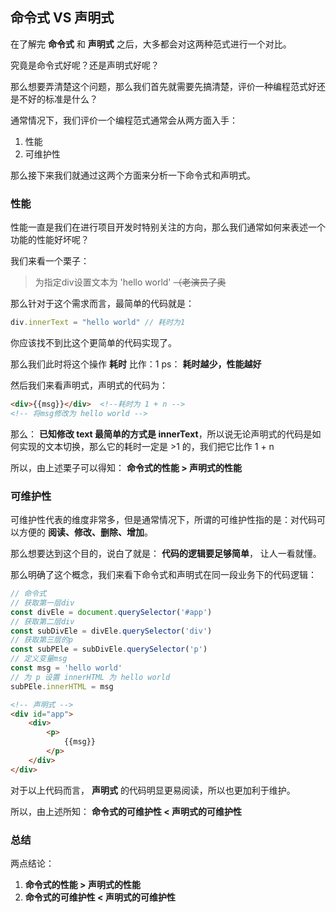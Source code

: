 ## 命令式 VS 声明式

在了解完 **命令式** 和 **声明式** 之后，大多都会对这两种范式进行一个对比。

究竟是命令式好呢？还是声明式好呢？

那么想要弄清楚这个问题，那么我们首先就需要先搞清楚，评价一种编程范式好还是不好的标准是什么？

通常情况下，我们评价一个编程范式通常会从两方面入手：

1. 性能
2. 可维护性

那么接下来我们就通过这两个方面来分析一下命令式和声明式。

### 性能

性能一直是我们在进行项目开发时特别关注的方向，那么我们通常如何来表述一个功能的性能好坏呢？

我们来看一个栗子：

> 为指定div设置文本为 'hello world'       ~~（老演员了奥~~

那么针对于这个需求而言，最简单的代码就是：

```javascript
div.innerText = "hello world" // 耗时为1
```

你应该找不到比这个更简单的代码实现了。

那么我们此时将这个操作 **耗时** 比作：1    ps： **耗时越少，性能越好**

然后我们来看声明式，声明式的代码为：

```html
<div>{{msg}}</div>  <!--耗时为 1 + n -->
<!-- 将msg修改为 hello world -->
```

那么： **已知修改 text 最简单的方式是 innerText**，所以说无论声明式的代码是如何实现的文本切换，那么它的耗时一定是 >1 的，我们把它比作 1 + n 

 所以，由上述栗子可以得知： **命令式的性能 > 声明式的性能**

### 可维护性

可维护性代表的维度非常多，但是通常情况下，所谓的可维护性指的是：对代码可以方便的 **阅读、修改、删除、增加**。

那么想要达到这个目的，说白了就是： **代码的逻辑要足够简单**， 让人一看就懂。

那么明确了这个概念，我们来看下命令式和声明式在同一段业务下的代码逻辑：

```JavaScript
// 命令式
// 获取第一层div
const divEle = document.querySelector('#app')
// 获取第二层div
const subDivEle = divEle.querySelector('div')
// 获取第三层的p
const subPEle = subDivEle.querySelector('p')
// 定义变量msg
const msg = 'hello world'
// 为 p 设置 innerHTML 为 hello world
subPEle.innerHTML = msg
```

```html
<!-- 声明式 -->
<div id="app">
    <div>
        <p>
            {{msg}}
        </p>
    </div>
</div>
```

对于以上代码而言， **声明式** 的代码明显更易阅读，所以也更加利于维护。

所以，由上述所知： **命令式的可维护性 < 声明式的可维护性**

### 总结

两点结论：

1. **命令式的性能 > 声明式的性能**
2. **命令式的可维护性 < 声明式的可维护性**